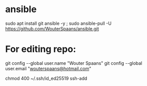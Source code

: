 # ansible
sudo apt install git ansible -y ; sudo ansible-pull -U https://github.com/WouterSpaans/ansible.git


# For editing repo:
git config --global user.name "Wouter Spaans"
git config --global user.email "wouterspaans@hotmail.com"

chmod 400 ~/.ssh/id_ed25519
ssh-add
